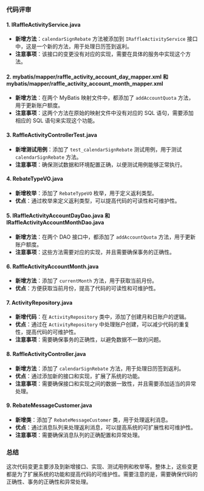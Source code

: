 ### 代码评审

#### 1. IRaffleActivityService.java

- **新增方法**：`calendarSignRebate` 方法被添加到 `IRaffleActivityService` 接口中，这是一个新的方法，用于处理日历签到返利。
- **注意事项**：该接口的变更没有对应的实现，需要在具体的服务中实现这个方法。

#### 2. mybatis/mapper/raffle_activity_account_day_mapper.xml 和 mybatis/mapper/raffle_activity_account_month_mapper.xml

- **新增方法**：在两个 MyBatis 映射文件中，都添加了 `addAccountQuota` 方法，用于更新账户额度。
- **注意事项**：这两个方法在原始的映射文件中没有对应的 SQL 语句，需要添加相应的 SQL 语句来实现这个功能。

#### 3. RaffleActivityControllerTest.java

- **新增测试用例**：添加了 `test_calendarSignRebate` 测试用例，用于测试 `calendarSignRebate` 方法。
- **注意事项**：确保测试数据和环境配置正确，以便测试用例能够正常执行。

#### 4. RebateTypeVO.java

- **新增枚举**：添加了 `RebateTypeVO` 枚举，用于定义返利类型。
- **优点**：通过枚举来定义返利类型，可以提高代码的可读性和可维护性。

#### 5. IRaffleActivityAccountDayDao.java 和 IRaffleActivityAccountMonthDao.java

- **新增方法**：在两个 DAO 接口中，都添加了 `addAccountQuota` 方法，用于更新账户额度。
- **注意事项**：这些方法需要对应的实现，并且需要确保事务的正确性。

#### 6. RaffleActivityAccountMonth.java

- **新增方法**：添加了 `currentMonth` 方法，用于获取当前月份。
- **优点**：方便获取当前月份，提高了代码的可读性和可维护性。

#### 7. ActivityRepository.java

- **新增代码**：在 `ActivityRepository` 类中，添加了创建月和日账户的逻辑。
- **优点**：通过在 `ActivityRepository` 中处理账户创建，可以减少代码的重复性，提高代码的可维护性。
- **注意事项**：需要确保事务的正确性，以避免数据不一致的问题。

#### 8. RaffleActivityController.java

- **新增方法**：添加了 `calendarSignRebate` 方法，用于处理日历签到返利。
- **优点**：通过添加新的接口和实现，扩展了系统的功能。
- **注意事项**：需要确保接口和实现之间的数据一致性，并且需要添加适当的异常处理。

#### 9. RebateMessageCustomer.java

- **新增类**：添加了 `RebateMessageCustomer` 类，用于处理返利消息。
- **优点**：通过消息队列来处理返利消息，可以提高系统的可扩展性和可维护性。
- **注意事项**：需要确保消息队列的正确配置和异常处理。

### 总结

这次代码变更主要涉及到新增接口、实现、测试用例和枚举等。整体上，这些变更都是为了扩展系统的功能和提高代码的可维护性。需要注意的是，需要确保代码的正确性、事务的正确性和异常处理。